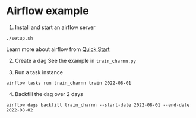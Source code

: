 # Airflow example
1. Install and start an airflow server
```batch
./setup.sh
```
Learn more about airflow from [Quick Start](https://airflow.apache.org/docs/apache-airflow/stable/start/local.html)

2. Create a dag
See the example in `train_charnn.py`

3. Run a task instance
```batch
airflow tasks run train_charnn train 2022-08-01
```

4. Backfill the dag over 2 days
```batch
airflow dags backfill train_charnn --start-date 2022-08-01 --end-date 2022-08-02
```